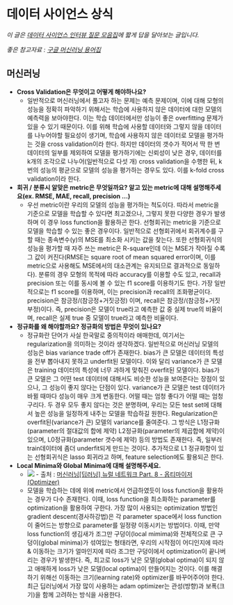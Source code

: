 # 데이터 사이언스 상식

*이 글은 <a href="https://zzsza.github.io/data/2018/02/17/datascience-interivew-questions/#%EB%94%A5%EB%9F%AC%EB%8B%9D">데이터 사이언스 인터뷰 질문 모음집</a>에 짧게 답을 달아보는 글입니다.*

*좋은 참고자료 : <a href="https://developers.google.com/machine-learning/glossary/?hl=ko">구글 머신러닝 용어집</a>*

## 머신러닝

- **Cross Validation은 무엇이고 어떻게 해야하나요?**
    - 일반적으로 머신러닝에서 풀고자 하는 문제는 예측 문제이며, 이에 대해 모형의 성능을 정확히 파악하기 위해서는 학습에 사용하지 않은 데이터에 대한 모델의 예측력을 보아야한다. 이는 학습 데이터에서만 성능이 좋은 overfitting 문제가 있을 수 있기 때문이다. 이를 위해 학습에 사용할 데이터와 그렇지 않을 데이터를 나누어야할 필요성이 생기며, 학습에 사용하지 않은 데이터로 모델을 평가하는 것을 cross validation이라 한다. 하지만 데이터의 갯수가 적어서 딱 한 번 데이터의 일부를 제외하여 모델을 평가하기에는 신뢰성이 낮은 경우, 데이터를 k개의 조각으로 나누어(일반적으로 다섯 개) cross validation을 수행한 뒤, k번의 성능의 평균으로 모델의 성능을 평가하는 경우도 있다. 이를 k-fold cross validation이라 한다.
- **회귀 / 분류시 알맞은 metric은 무엇일까요? 알고 있는 metric에 대해 설명해주세요(ex. RMSE, MAE, recall, precision …)**
    - 우선 metric이란 우리의 모델의 성능을 평가하는 척도이다. 따라서 metric을 기준으로 모델을 학습할 수 있다면 최고겠으나, 그렇지 못한 다양한 경우가 발생하며 이 경우 loss function을 활용하곤 한다. 선형회귀는 metric을 기준으로 모델을 학습할 수 있는 좋은 경우이다. 일반적으로 선형회귀에서 회귀계수를 구할 때는 종속변수(y)의 MSE를 최소화 시키는 값을 찾는다. 또한 선형회귀식의 성능을 평가할 때 자주 쓰는 metric은 R-square인데 이는 MSE가 작아질 수록 그 값이 커진다(RMSE는 square root of mean squared error이며, 이를 metric으로 사용해도 MSE에서의 대소관계는 유지되므로 결과적으로 동일하다). 분류의 경우 모형의 목적에 따라 accuracy를 이용할 수도 있고, recall과 precision 또는 이를 동시에 볼 수 있는 f1 score를 이용하기도 한다. 가장 일반적으로는 f1 score를 이용하며, 이는 precision과 recall의 조화평균이다. precision은 참긍정/(참긍정+거짓긍정) 이며, recall은 참긍정/(참긍정+거짓부정)이다. 즉, precision은 모델이 true라고 예측한 값 중 실제 true의 비율이며, recall은 실제 true 중 모델이 true라고 예측한 비율이다.
- **정규화를 왜 해야할까요? 정규화의 방법은 무엇이 있나요?**
    - 정규화란 단어가 사실 한국말로 중의적이라 애매한데, 여기서는 regularization을 의미하는 것이라 생각하겠다. 일반적으로 머신러닝 모델의 성능은 bias variance trade off가 존재한다. bias가 큰 모델은 데이터의 특성을 전부 뽑아내지 못하고 underfit된 모델이다. 이와 달리 variance가 큰 모델은 training 데이터의 특성에 너무 과하게 맞춰진 overfit된 모델이다. bias가 큰 모델은 그 어떤 test 데이터에 대해서도 비슷한 성능을 보여준다는 장점이 있으나, 그 성능이 좋지 않다는 단점이 있다. variance가 큰 모델은 test 데이터가 바뀔 때마다 성능이 매우 크게 변동한다. 어떨 때는 엄청 좋다가 어떨 때는 엄청 구리다. 두 경우 모두 좋지 않다는 것은 분명하며, 우리는 모든 test set에 대해서 높은 성능을 일정하게 내주는 모델을 학습하길 원한다. Regularization은 overfit된(variance가 큰) 모델의 variance를 줄여준다. 그 방식은 L1정규화(parameter의 절대값의 합에 제약) L2정규화(parameter의 제곱합에 제약)이 있으며, L0정규화(parameter 갯수에 제약) 등의 방법도 존재한다. 즉, 일부러 train데이터에 좀더 underfit되게 만드는 것이다. 추가적으로 L1 정규화항이 있는 선형회귀식은 lasso 회귀라고 하며, feature selection에도 활용되곤 한다.
- **Local Minima와 Global Minima에 대해 설명해주세요.**
    - <img src="https://t1.daumcdn.net/cfile/tistory/9915A83E5AB8621703">
        - 출처 : <a href="https://gomguard.tistory.com/187">머신러닝[딥러닝] 뉴럴 네트워크 Part. 8 - 옵티마이저 (Optimizer)</a>
    - 모델을 학습하는 데에 위에 metric에서 언급하였듯이 loss function을 활용하는 경우가 다수 존재한다. 이때, loss function을 최소화하는 parameter를 optimization을 활용하여 구한다. 가장 많이 사용되는 optimization 방법인 gradient descent(경사하강법)은 각 parameter space에서 loss function이 줄어드는 방향으로 parameter를 일정량 이동시키는 방법이다. 이때, 만약 loss function의 생김새가 조그만 구덩이(local mimima)와 전체적으로 큰 구덩이(global minima)가 섞여있는 형태라면, 우리의 시작점이 어디인지에 따라 & 이동하는 크기가 얼마인지에 따라 조그만 구덩이에서 optimization이 끝나버리는 경우가 발생한다. 즉, 최고로 loss가 낮은 모델(global optima)이 되지 않고 애매하게 loss가 낮은 모델(local optima)이 만들어지는 것이다. 이를 해결하기 위해선 이동하는 크기(learning rate)와 optimizer를 바꾸어주어야 한다. 최근 딥러닝에서 가장 많이 사용하는 adam optimizer는 관성(방향)과 보폭(크기)을 함께 고려하는 방식을 사용한다.
